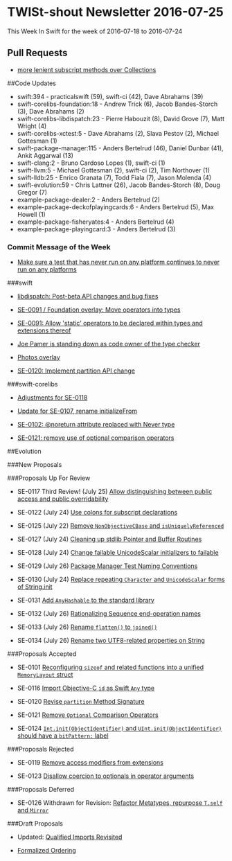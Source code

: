 # TWISt-shout Newsletter 2016-07-25
This Week In Swift for the week of 2016-07-18 to 2016-07-24

## Pull Requests

* [more lenient subscript methods over Collections](https://github.com/apple/swift-evolution/pull/328)

##Code Updates

* swift:394 - practicalswift (59), swift-ci (42), Dave Abrahams (39)
* swift-corelibs-foundation:18 - Andrew Trick (6), Jacob Bandes-Storch (3), Dave Abrahams (2)
* swift-corelibs-libdispatch:23 - Pierre Habouzit (8), David Grove (7), Matt Wright (4)
* swift-corelibs-xctest:5 - Dave Abrahams (2), Slava Pestov (2), Michael Gottesman (1)
* swift-package-manager:115 - Anders Bertelrud (46), Daniel Dunbar (41), Ankit Aggarwal (13)
* swift-clang:2 - Bruno Cardoso Lopes (1), swift-ci (1)
* swift-llvm:5 - Michael Gottesman (2), swift-ci (2), Tim Northover (1)
* swift-lldb:25 - Enrico Granata (7), Todd Fiala (7), Jason Molenda (4)
* swift-evolution:59 - Chris Lattner (26), Jacob Bandes-Storch (8), Doug Gregor (7)
* example-package-dealer:2 - Anders Bertelrud (2)
* example-package-deckofplayingcards:6 - Anders Bertelrud (5), Max Howell (1)
* example-package-fisheryates:4 - Anders Bertelrud (4)
* example-package-playingcard:3 - Anders Bertelrud (3)

### Commit Message of the Week

* [Make sure a test that has never run on any platform continues to never run on any platforms](https://github.com/apple/swift/commit/e7ed09d88e2aff7fca908cec63a4942d16f12830)

###swift

* [libdispatch: Post-beta API changes and bug fixes](https://github.com/apple/swift/commit/8ac413a0b5a9f927f44438df3376a7757f607953)

* [SE-0091 / Foundation overlay: Move operators into types](https://github.com/apple/swift/commit/ab3a15c87ae52e73dbb69254b9d6058ac58ddf8f)
  
* [SE-0091: Allow 'static' operators to be declared within types and extensions thereof](https://github.com/apple/swift/commit/80f085250475abfb7dadcf93f921d602691a3faf)

* [Joe Pamer is standing down as code owner of the type checker](https://github.com/apple/swift/commit/2c4c819a9577c45f9feb4656ddceb653c5529788)
  
* [Photos overlay](https://github.com/apple/swift/commit/c2e3369968c028fb3f037ebaa8634b7502176277)

* [SE-0120: Implement partition API change](https://github.com/apple/swift/commit/d7ee56088f132d20567a8b2969c2d6634459baf4)
  
###swift-corelibs

* [Adjustments for SE-0118](https://github.com/apple/swift-corelibs-foundation/commit/1d26dfd5df837d25c40ac1f25fd0cf31fa8536a7)

* [Update for SE-0107, rename initializeFrom](https://github.com/apple/swift-corelibs-foundation/commit/3f673b4559599c8456848bb69f9e7e71b7504ebf)

* [SE-0102: @noreturn attribute replaced with Never type](https://github.com/apple/swift-corelibs-foundation/commit/8a5800d09a4283d3c6347cd43b167a8fe4b8b4d4)

* [SE-0121: remove use of optional comparison operators](https://github.com/apple/swift-corelibs-foundation/commit/97a830b38e58c8cfa8d32d2c91be8562eaa5dd83)

##Evolution

###New Proposals

###Proposals Up For Review

* SE-0117 Third Review! (July 25) [Allow distinguishing between public access and public overridability](http://thread.gmane.org/gmane.comp.lang.swift.evolution/24528)

* SE-0122 (July 24) [Use colons for subscript declarations](https://github.com/apple/swift-evolution/blob/master/proposals/0122-use-colons-for-subscript-type-declarations.md)

* SE-0125 (July 22) [Remove `NonObjectiveCBase` and `isUniquelyReferenced`](https://github.com/apple/swift-evolution/blob/master/proposals/0125-remove-nonobjectivecbase.md)

* SE-0127 (July 24) [Cleaning up stdlib Pointer and Buffer Routines](https://github.com/apple/swift-evolution/blob/master/proposals/0127-cleaning-up-stdlib-ptr-buffer.md)

* SE-0128 (July 24) [Change failable UnicodeScalar initializers to failable](https://github.com/apple/swift-evolution/blob/master/proposals/0128-unicodescalar-failable-initializer.md)

* SE-0129 (July 26) [Package Manager Test Naming Conventions](https://github.com/apple/swift-evolution/blob/master/proposals/0129-package-manager-test-naming-conventions.md)

* SE-0130 (July 24) [Replace repeating `Character` and `UnicodeScalar` forms of String.init](https://github.com/apple/swift-evolution/blob/master/proposals/0130-string-initializers-cleanup.md)

* SE-0131 [Add `AnyHashable` to the standard library](https://github.com/apple/swift-evolution/blob/master/proposals/0131-anyhashable.md)

* SE-0132 (July 26) [Rationalizing Sequence end-operation names](https://github.com/apple/swift-evolution/blob/master/proposals/0132-sequence-end-ops.md)

* SE-0133 (July 26) [Rename `flatten()` to `joined()`](https://github.com/apple/swift-evolution/blob/master/proposals/0133-rename-flatten-to-joined.md)

* SE-0134 (July 26) [Rename two UTF8-related properties on String](https://github.com/apple/swift-evolution/blob/master/proposals/0134-rename-string-properties.md)

###Proposals Accepted

* SE-0101 [Reconfiguring `sizeof` and related functions into a unified `MemoryLayout` struct](http://thread.gmane.org/gmane.comp.lang.swift.evolution/24524)

* SE-0116 [Import Objective-C `id` as Swift `Any` type](http://thread.gmane.org/gmane.comp.lang.swift.evolution/24523)

* SE-0120 [Revise `partition` Method Signature](http://thread.gmane.org/gmane.comp.lang.swift.evolution/24521)

* SE-0121 [Remove `Optional` Comparison Operators](http://thread.gmane.org/gmane.comp.lang.swift.evolution/24525)

* SE-0124 [`Int.init(ObjectIdentifier)` and `UInt.init(ObjectIdentifier)` should have a `bitPattern:` label](http://thread.gmane.org/gmane.comp.lang.swift.evolution/24519)

###Proposals Rejected

* SE-0119 [Remove access modifiers from extensions](http://thread.gmane.org/gmane.comp.lang.swift.evolution/24653)

* SE-0123 [Disallow coercion to optionals in operator arguments](http://thread.gmane.org/gmane.comp.lang.swift.evolution/24526)

###Proposals Deferred

* SE-0126 Withdrawn for Revision: [Refactor Metatypes, repurpose `T.self` and `Mirror`](http://thread.gmane.org/gmane.comp.lang.swift.evolution/24678)
  
###Draft Proposals

* Updated: [Qualified Imports Revisited](https://github.com/CodaFi/swift-evolution/blob/ab091043daa62158bd3337a2a2a467be3e16ff18/proposals/XXXX-qualified-imports.md)

* [Formalized Ordering](https://github.com/pyrtsa/swift-evolution/blob/ca89e7b3a1dffc99baa695a03544fcba75afd0f3/proposals/NNNN-formalized-ordering.md)
